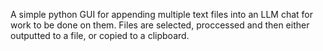 A simple python GUI for appending multiple text files into an LLM chat for work to be done on them. Files are selected, proccessed and then either outputted to a file, or copied to a clipboard.
